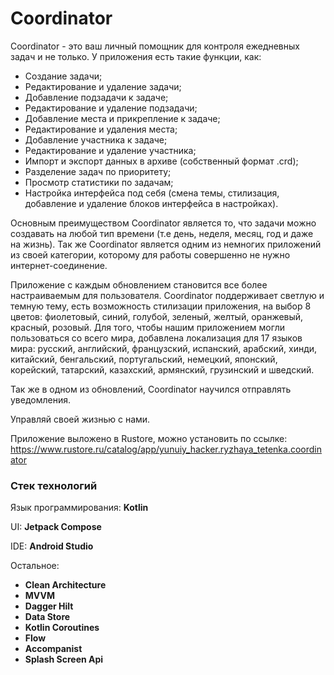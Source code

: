 ﻿# Coordinator
Coordinator - это ваш личный помощник для контроля ежедневных задач и не только. У приложения есть такие функции, как:
- Создание задачи;
- Редактирование и удаление задачи;
- Добавление подзадачи к задаче;
- Редактирование и удаление подзадачи;
- Добавление места и прикрепление к задаче;
- Редактирование и удаления места;
- Добавление участника к задаче;
- Редактирование и удаление участника;
- Импорт и экспорт данных в архиве (собственный формат .crd);
- Разделение задач по приоритету;
- Просмотр статистики по задачам;
- Настройка интерфейса под себя (смена темы, стилизация, добавление и удаление блоков интерфейса в настройках).

Основным преимуществом Coordinator является то, что задачи можно создавать на любой тип времени (т.е день, неделя, месяц, год и даже на жизнь). Так же Coordinator является одним из немногих приложений из своей категории, которому для работы совершенно не нужно интернет-соединение.

Приложение с каждым обновлением становится все более настраиваемым для пользователя. Coordinator поддерживает светлую и темную тему, есть возможность стилизации приложения, на выбор 8 цветов: фиолетовый, синий, голубой, зеленый, желтый, оранжевый, красный, розовый. Для того, чтобы нашим приложением могли пользоваться со всего мира, добавлена локализация для 17 языков мира: русский, английский, французский, испанский, арабский, хинди, китайский, бенгальский, португальский, немецкий, японский, корейский, татарский, казахский, армянский, грузинский и шведский.

Так же в одном из обновлений, Coordinator научился отправлять уведомления.

Управляй своей жизнью с нами.

Приложение выложено в Rustore, можно установить по ссылке: https://www.rustore.ru/catalog/app/yunuiy_hacker.ryzhaya_tetenka.coordinator

<h3>Стек технологий</h3>
<p>Язык программирования: <b>Kotlin</b></p>
<p>UI: <b>Jetpack Compose</b></p>
<p>IDE: <b>Android Studio</b></p>
<p>Остальное: 
</br><ul>
  <li><b>Clean Architecture</b></li>
  <li><b>MVVM</b></li>
  <li><b>Dagger Hilt</b></li>
  <li><b>Data Store</b></li>
  <li><b>Kotlin Coroutines</b></li>
  <li><b>Flow</b></li>
  <li><b>Accompanist</b></li>
  <li><b>Splash Screen Api</b></li>
</ul>
</p>
